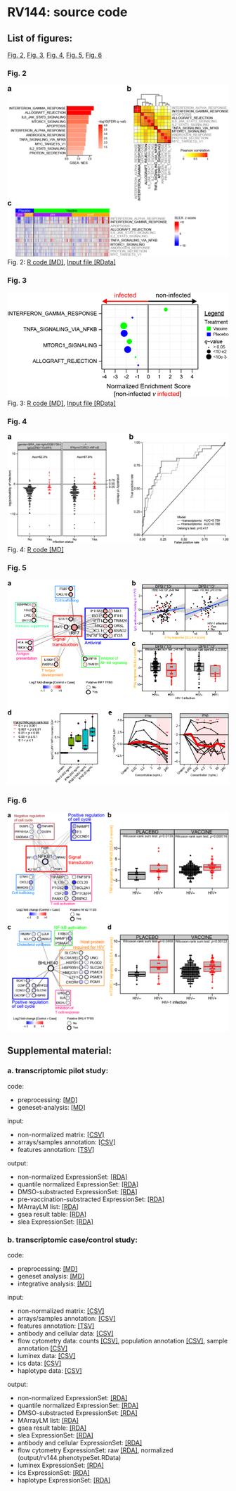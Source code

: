 # RV144: source code #

## List of figures:
 
[Fig. 2](#fig-2), [Fig. 3](#fig-3), [Fig. 4](#fig-4), [Fig. 5](#fig-5), [Fig. 6](#fig-6)

### Fig. 2
![Fig. 2](figure/20150201_RV144pilot.Fig2.png)
Fig. 2: [R code [MD]](code/20160510_RV144pilot.Fig2.code.md), [Input file [RData]](output/rv144pilot.gsSetVehSubstracted.RData) 

### Fig. 3
![Fig. 3](figure/20150201_RV144pilot.Fig3.png)
Fig. 3: [R code [MD]](code/20160216_RV144.Fig3.code.md), [Input file [RData]](output/rv144.gseaOutput.RData) 

### Fig. 4
![Fig. 4](figure/20150201_RV144pilot.Fig4.png)
Fig. 4: [R code [MD]](code/20161216_RV144.Fig4.code.md)  
  
### Fig. 5
![Fig. 5](figure/20150201_RV144pilot.Fig5.png)

### Fig. 6
![Fig. 6](figure/20170127_RV144.Fig6.png)

## Supplemental material:

### a. transcriptomic pilot study:
code:  
- preprocessing: [[MD]](code/20160509_RV144pilot.preprocessing.code.md)  
- geneset-analysis: [[MD]](code/20160510_RV144pilot.geneset_analysis.code.md)  

input:  
- non-normalized matrix: [[CSV]](input/GA_illumina_expression.rv144pilot.matrix_non_norm.csv)  
- arrays/samples annotation: [[CSV]](input/GA_illumina_expression.rv144pilot.metadata.csv)  
- features annotation: [[TSV]](input/Illumina_HumanHT12_V4.hg19.chip)  
  
output:  
- non-normalized ExpressionSet: [[RDA]](output/rv144pilot.esetRaw.RData)  
- quantile normalized ExpressionSet: [[RDA]](output/rv144pilot.eset.RData)  
- DMSO-substracted ExpressionSet: [[RDA]](output/rv144pilot.esetVehSubstract.RData)  
- pre-vaccination-substracted ExpressionSet: [[RDA]](output/rv144pilot.esetBaselined.RData)  
- MArrayLM list: [[RDA]](output/rv144pilot.fits.RData)  
- gsea result table: [[RDA]](output/rv144pilot.gseaOutput.RData)  
- slea ExpressionSet: [[RDA]](output/rv144pilot.gsSetVehSubstracted.RData)  

### b. transcriptomic case/control study:
code:  
- preprocessing: [[MD]](code/20151007_RV144.preprocessing.code.md)  
- geneset analysis: [[MD]](code/20151007_RV144.geneset_analysis.code.md)  
- integrative analysis: [[MD]](code/20151020_RV144.integrative_analysis.code.md)  

input:  
- non-normalized matrix: [[CSV]](input/GA_illumina_expression.rv144.matrix_non_norm.csv)  
- arrays/samples annotation: [[CSV]](input/GA_illumina_expression.rv144.metadata.csv)  
- features annotation: [[TSV]](input/Illumina_HumanHT12_V4.hg19.chip)  
- antibody and cellular data: [[CSV]](input/rv144.primary_correlates_scaled_wk26.csv)  
- flow cytometry data: counts [[CSV]](input/rv144.phenotype_counts.csv), population annotation [[CSV]](input/rv144.phenotype_features_annotation.csv), sample annotation [[CSV]](input/rv144.phenotype_samples_annotation.csv)  
- luminex data: [[CSV]](input/rv144.luminex.csv)  
- ics data: [[CSV]](input/rv144.compass_ics_scaled.csv)  
- haplotype data: [[CSV]](input/rv144.haplotype.csv)  

output:  
- non-normalized ExpressionSet: [[RDA]](output/rv144.esetRaw.RData)  
- quantile normalized ExpressionSet: [[RDA]](output/rv144.eset.RData)  
- DMSO-substracted ExpressionSet: [[RDA]](output/rv144.esetBaselined.RData)  
- MArrayLM list: [[RDA]](output/rv144.fits.RData)  
- gsea result table: [[RDA]](output/rv144.gseaOutput.RData)  
- slea ExpressionSet: [[RDA]](output/rv144.gsSet.RData)  
- antibody and cellular ExpressionSet: [[RDA]](output/rv144.primCorrelatesSet.RData)  
- flow cytometry ExpressionSet: raw [[RDA]](output/rv144.phenotypeRawSet.RData), normalized (output/rv144.phenotypeSet.RData)  
- luminex ExpressionSet: [[RDA]](output/rv144.luminexSet.RData)  
- ics ExpressionSet: [[RDA]](output/rv144.icsSet.RData)  
- haplotype ExpressionSet: [[RDA]](output/rv144.haplotypeSet.RData)  

